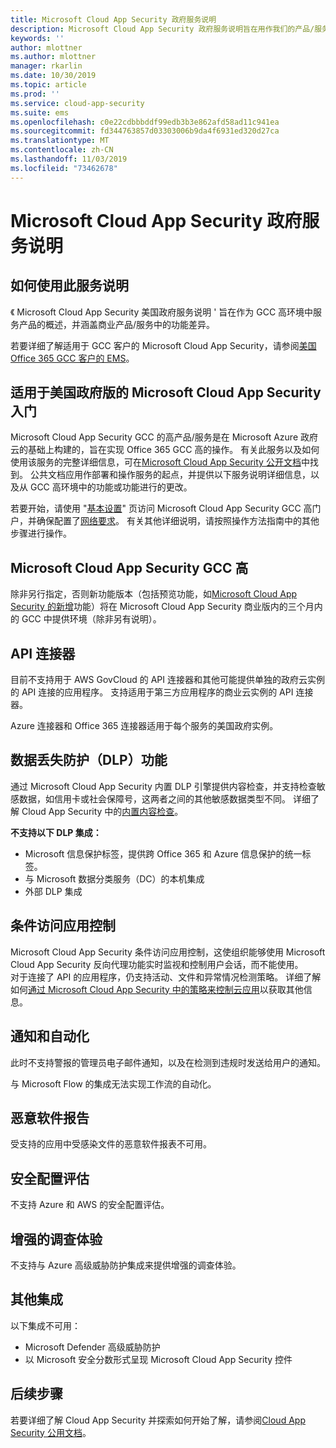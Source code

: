 ```yaml
---
title: Microsoft Cloud App Security 政府服务说明
description: Microsoft Cloud App Security 政府服务说明旨在用作我们的产品/服务的概述
keywords: ''
author: mlottner
ms.author: mlottner
manager: rkarlin
ms.date: 10/30/2019
ms.topic: article
ms.prod: ''
ms.service: cloud-app-security
ms.suite: ems
ms.openlocfilehash: c0e22cdbbbddf99edb3b3e862afd58ad11c941ea
ms.sourcegitcommit: fd344763857d03303006b9da4f6931ed320d27ca
ms.translationtype: MT
ms.contentlocale: zh-CN
ms.lasthandoff: 11/03/2019
ms.locfileid: "73462678"
---
```

# <a name="microsoft-cloud-app-security-government-service-description"></a>Microsoft Cloud App Security 政府服务说明

## <a name="how-to-use-this-service-description"></a>如何使用此服务说明 
《 Microsoft Cloud App Security 美国政府服务说明 ' 旨在作为 GCC 高环境中服务产品的概述，并涵盖商业产品/服务中的功能差异。 

若要详细了解适用于 GCC 客户的 Microsoft Cloud App Security，请参阅[美国 Office 365 GCC 客户的 EMS](https://docs.microsoft.com/enterprise-mobility-security/solutions/ems-govt-service-description#ems-for-us-office-365-gcc-customers)。   

## <a name="getting-started-with-microsoft-cloud-app-security-for-us-government-gcc-high"></a>适用于美国政府版的 Microsoft Cloud App Security 入门 
Microsoft Cloud App Security GCC 的高产品/服务是在 Microsoft Azure 政府云的基础上构建的，旨在实现 Office 365 GCC 高的操作。 有关此服务以及如何使用该服务的完整详细信息，可在[Microsoft Cloud App Security 公开文档](https://docs.microsoft.com/cloud-app-security/)中找到。 公共文档应用作部署和操作服务的起点，并提供以下服务说明详细信息，以及从 GCC 高环境中的功能或功能进行的更改。

若要开始，请使用 "[基本设置](https:/docs.microsoft.com/cloud-app-security/general-setup)" 页访问 Microsoft Cloud App Security GCC 高门户，并确保配置了[网络要求](https://docs.microsoft.com/cloud-app-security/network-requirements)。 有关其他详细说明，请按照操作方法指南中的其他步骤进行操作。 

## <a name="feature-variations-in-microsoft-cloud-app-security-gcc-high"></a>Microsoft Cloud App Security GCC 高 
除非另行指定，否则新功能版本（包括预览功能，如[Microsoft Cloud App Security 的新增](https://docs.microsoft.com/cloud-app-security/release-notes)功能）将在 Microsoft Cloud App Security 商业版内的三个月内的 GCC 中提供环境（除非另有说明）。 

## <a name="api-connector"></a>API 连接器 

目前不支持用于 AWS GovCloud 的 API 连接器和其他可能提供单独的政府云实例的 API 连接的应用程序。 支持适用于第三方应用程序的商业云实例的 API 连接器。 
 
Azure 连接器和 Office 365 连接器适用于每个服务的美国政府实例。 

## <a name="data-loss-prevention-dlp-features"></a>数据丢失防护（DLP）功能  
通过 Microsoft Cloud App Security 内置 DLP 引擎提供内容检查，并支持检查敏感数据，如信用卡或社会保障号，这两者之间的其他敏感数据类型不同。 详细了解 Cloud App Security 中的[内置内容检查](https://docs.microsoft.com/cloud-app-security/content-inspection-built-in)。  

**不支持以下 DLP 集成：** 
- Microsoft 信息保护标签，提供跨 Office 365 和 Azure 信息保护的统一标签。  
- 与 Microsoft 数据分类服务（DC）的本机集成
- 外部 DLP 集成  

## <a name="conditional-access-app-control"></a>条件访问应用控制  
Microsoft Cloud App Security 条件访问应用控制，这使组织能够使用 Microsoft Cloud App Security 反向代理功能实时监视和控制用户会话，而不能使用。   
对于连接了 API 的应用程序，仍支持活动、文件和异常情况检测策略。 详细了解如何[通过 Microsoft Cloud App Security 中的策略来控制云应用](https://docs.microsoft.com/cloud-app-security/control-cloud-apps-with-policies)以获取其他信息。   

## <a name="notifications-and-automation"></a>通知和自动化  
此时不支持警报的管理员电子邮件通知，以及在检测到违规时发送给用户的通知。   

与 Microsoft Flow 的集成无法实现工作流的自动化。

## <a name="malware-reports"></a>恶意软件报告 
受支持的应用中受感染文件的恶意软件报表不可用。  

## <a name="security-configuration-assessments"></a>安全配置评估 
不支持 Azure 和 AWS 的安全配置评估。  

## <a name="enhanced-investigation-experience"></a>增强的调查体验 
不支持与 Azure 高级威胁防护集成来提供增强的调查体验。  

## <a name="other-integrations"></a>其他集成 

以下集成不可用：  
- Microsoft Defender 高级威胁防护 
- 以 Microsoft 安全分数形式呈现 Microsoft Cloud App Security 控件 

## <a name="next-steps"></a>后续步骤
若要详细了解 Cloud App Security 并探索如何开始了解，请参阅[Cloud App Security 公用文档](https://docs.microsoft.com/cloud-app-security/)。